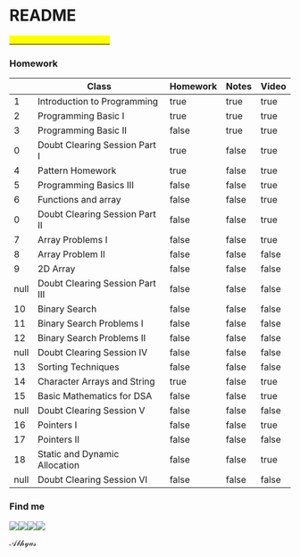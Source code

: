 # README

[<mark style="color:yellow;">Click here to visit notebook</mark>](https://abhyas-kanaujia.gitbook.io/love-babbar-dsa-unacademy-homework/)<mark style="color:yellow;"></mark>

### Homework

<table><thead><tr><th data-type="number"></th><th>Class</th><th data-type="checkbox">Homework</th><th data-type="checkbox">Notes</th><th data-type="checkbox">Video</th></tr></thead><tbody><tr><td>1</td><td>Introduction to Programming</td><td>true</td><td>true</td><td>true</td></tr><tr><td>2</td><td>Programming Basic I</td><td>true</td><td>true</td><td>true</td></tr><tr><td>3</td><td>Programming Basic II</td><td>false</td><td>true</td><td>true</td></tr><tr><td>0</td><td>Doubt Clearing Session Part I</td><td>true</td><td>false</td><td>true</td></tr><tr><td>4</td><td>Pattern Homework</td><td>true</td><td>false</td><td>true</td></tr><tr><td>5</td><td>Programming Basics III</td><td>false</td><td>false</td><td>true</td></tr><tr><td>6</td><td>Functions and array</td><td>false</td><td>false</td><td>true</td></tr><tr><td>0</td><td>Doubt Clearing Session Part II</td><td>false</td><td>false</td><td>true</td></tr><tr><td>7</td><td>Array Problems I</td><td>false</td><td>false</td><td>true</td></tr><tr><td>8</td><td>Array Problem II</td><td>false</td><td>false</td><td>false</td></tr><tr><td>9</td><td>2D Array</td><td>false</td><td>false</td><td>false</td></tr><tr><td>null</td><td>Doubt Clearing Session Part III</td><td>false</td><td>false</td><td>false</td></tr><tr><td>10</td><td>Binary Search</td><td>false</td><td>false</td><td>false</td></tr><tr><td>11</td><td>Binary Search Problems I</td><td>false</td><td>false</td><td>false</td></tr><tr><td>12</td><td>Binary Search Problems II</td><td>false</td><td>false</td><td>false</td></tr><tr><td>null</td><td>Doubt Clearing Session IV</td><td>false</td><td>false</td><td>false</td></tr><tr><td>13</td><td>Sorting Techniques </td><td>false</td><td>false</td><td>false</td></tr><tr><td>14</td><td>Character Arrays and String </td><td>true</td><td>false</td><td>true</td></tr><tr><td>15</td><td>Basic Mathematics for DSA</td><td>false</td><td>false</td><td>true</td></tr><tr><td>null</td><td>Doubt Clearing Session V</td><td>false</td><td>false</td><td>false</td></tr><tr><td>16</td><td>Pointers I</td><td>false</td><td>false</td><td>true</td></tr><tr><td>17</td><td>Pointers II</td><td>false</td><td>false</td><td>false</td></tr><tr><td>18</td><td>Static and Dynamic Allocation</td><td>false</td><td>false</td><td>true</td></tr><tr><td>null</td><td>Doubt Clearing Session VI</td><td>false</td><td>false</td><td>false</td></tr></tbody></table>

### Find me&#x20;

[![](https://img.icons8.com/color/48/000000/linkedin-circled--v3.png)](https://www.linkedin.com/in/abhyas/)[![](https://img.icons8.com/ios-filled/50/000000/github.png)](https://github.com/abhyasKanaujia/)[![](https://img.icons8.com/color/48/000000/discord-logo.png)](http://discordapp.com/users/520215009469661195)[![](https://img.icons8.com/color/48/000000/telegram-app--v1.png)](http://t.me/Abhyas29)

𝒜𝒷𝒽𝓎𝒶𝓈
